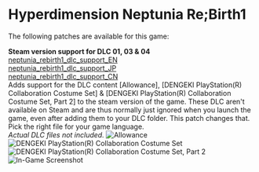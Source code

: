 # Hyperdimension Neptunia Re;Birth1

The following patches are available for this game:

**Steam version support for DLC 01, 03 & 04**  
[neptunia_rebirth1_dlc_support_EN](neptunia_rebirth1_dlc_support_EN.patch)  
[neptunia_rebirth1_dlc_support_JP](neptunia_rebirth1_dlc_support_JP.patch)  
[neptunia_rebirth1_dlc_support_CN](neptunia_rebirth1_dlc_support_CN.patch)  
Adds support for the DLC content [Allowance], [DENGEKI PlayStation(R) Collaboration Costume Set] &
[DENGEKI PlayStation(R) Collaboration Costume Set, Part 2] to the steam version of the game.
These DLC aren't available on Steam and are thus normally just ignored when you launch the game,
even after adding them to your DLC folder. This patch changes that. Pick the right file for your game language.  
*Actual DLC files not included.*
![Allowance](https://drive.usercontent.google.com/download?id=1Kfc5xO7C2rObjqgf3D6ck6l8VbIgYJjF)
![DENGEKI PlayStation(R) Collaboration Costume Set](https://drive.usercontent.google.com/download?id=1VyY1KKtvTtFA1A6PbSzNrgnr-1HdDiVw)
![DENGEKI PlayStation(R) Collaboration Costume Set, Part 2](https://drive.usercontent.google.com/download?id=1plyfEN3a30byt82N2mOz51SD7v-WMXkf)
![In-Game Screenshot](https://drive.usercontent.google.com/download?id=18lUe-qSU5-lc4hzX-GLIa1s8htAJu_QZ)